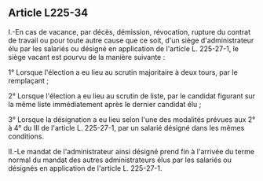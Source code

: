 Article L225-34
----
I.-En cas de vacance, par décès, démission, révocation, rupture du contrat de
travail ou pour toute autre cause que ce soit, d'un siège d'administrateur élu
par les salariés ou désigné en application de l'article L. 225-27-1, le siège
vacant est pourvu de la manière suivante :

1° Lorsque l'élection a eu lieu au scrutin majoritaire à deux tours, par le
remplaçant ;

2° Lorsque l'élection a eu lieu au scrutin de liste, par le candidat figurant
sur la même liste immédiatement après le dernier candidat élu ;

3° Lorsque la désignation a eu lieu selon l'une des modalités prévues aux 2° à
4° du III de l'article L. 225-27-1, par un salarié désigné dans les mêmes
conditions.

II.-Le mandat de l'administrateur ainsi désigné prend fin à l'arrivée du terme
normal du mandat des autres administrateurs élus par les salariés ou désignés en
application de l'article L. 225-27-1.
